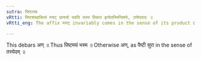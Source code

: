 ```yaml
---
sutra: पिष्टाच्च
vRtti: पिष्टशब्दान्नित्यं मयट् प्रत्ययो भवति तस्य विकार इत्येतस्मिन्विषये, ऽणोपवादः ॥
vRtti_eng: The affix मयट् invariably comes in the sense of its product or part, after the word पिष्ट ॥

---
```

This debars अण् ॥ Thus पिष्टमयं भस्म ॥ Otherwise अण्, as पैष्टी सुरा in the sense of तस्येदम् ॥